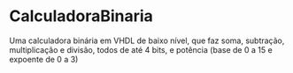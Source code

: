 # CalculadoraBinaria
Uma calculadora binária em VHDL de baixo nível, que faz soma, subtração, multiplicação e divisão, todos de até 4 bits, e potência (base de 0 a 15 e expoente de 0 a 3)
